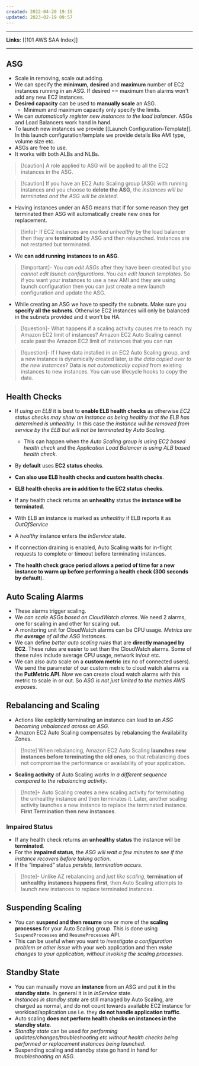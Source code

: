 ```yaml
---
created: 2022-04-20 19:15
updated: 2023-02-19 09:57
---
```

---
**Links**: [[101 AWS SAA Index]]

---
## ASG
- Scale in removing, scale out adding.
- We can specify the **minimum**, **desired** and **maximum** number of EC2 instances running in an ASG. If desired == maximum then alarms won't add any new EC2 instances.
- **Desired capacity** can be used to **manually scale** an ASG. 
	- Minimum and maximum capacity only specify the limits.
- We can *automatically register new instances to the load balancer*. ASGs and Load Balancers work hand in hand.
- To launch new instances we provide [[Launch Configuration-Template]]. In this launch configuration/template we provide details like AMI type, volume size etc.
- ASGs are free to use.
- It works with both ALBs and NLBs.

> [!caution] A role applied to ASG will be applied to all the EC2 instances in the ASG.

> [!caution] If you have an EC2 Auto Scaling group (ASG) with running instances and you choose to **delete the ASG**, the *instances will be terminated and the ASG will be deleted*.

- Having instances under an ASG means that if for some reason they get terminated then ASG will automatically create new ones for replacement.

> [!info]- If EC2 instances are *marked unhealthy* by the load balancer then they are **terminated** by ASG and then relaunched.
> Instances are not restarted but terminated.

- We **can add running instances to an ASG**.

> [!important]- You *can edit ASGs* after they have been created but you *cannot edit launch configurations*. You *can edit launch templates*.
> So if you want your instances to use a new AMI and they are using launch configuration then you can just create a new launch configuration and update the ASG.

- While creating an ASG we have to specify the subnets. Make sure you **specify all the subnets**. Otherwise EC2 instances will only be balanced in the subnets provided and it won't be HA.

> [!question]- What happens if a scaling activity causes me to reach my Amazon EC2 limit of instances?
> Amazon EC2 Auto Scaling cannot scale past the Amazon EC2 limit of instances that you can run

> [!question]- If I have data installed in an EC2 Auto Scaling group, and a new instance is dynamically created later, *is the data copied over to the new instances*?
> Data is *not automatically copied* from existing instances to new instances. You can use lifecycle hooks to copy the data.

## Health Checks
- If *using an ELB* it is best to **enable ELB health checks** as otherwise *EC2 status checks may show an instance as being healthy that the ELB has determined is unhealthy*. In this case the *instance will be removed from service by the ELB but will not be terminated by Auto Scaling*.
	- This can happen when the *Auto Scaling group is using EC2 based health check* and the *Application Load Balancer is using ALB based health check*.

-   By **default** uses **EC2 status checks**.
-   **Can also use ELB health checks and custom health checks**.
-   **ELB health checks are in addition to the EC2 status checks**.
-   If any health check returns an **unhealthy** status the **instance will be terminated**.
-   With ELB an instance is marked as *unhealthy* if ELB reports it as *OutOfService*
-   A *healthy* instance enters the *InService* state.
-   If connection draining is enabled, Auto Scaling waits for in-flight requests to complete or timeout before terminating instances.
-   **The health check grace period allows a period of time for a new instance to warm up before performing a health check (300 seconds by default**).

## Auto Scaling Alarms
- These alarms trigger scaling.
- We *can scale ASGs based on CloudWatch alarms*. We need 2 alarms, one for scaling in and other for scaling out. 
- A monitoring unit for CloudWatch alarms can be CPU usage. *Metrics are the **average** of all the ASG instances*.
- We can define *better auto scaling rules* that are **directly managed by EC2**. These rules are easier to set than the CloudWatch alarms. Some of these rules include average CPU usage, network in/out etc.
- We can also auto scale on a **custom metric** (ex no of connected users). We send the parameter of our custom metric to cloud watch alarms via the **PutMetric API**. Now we can create cloud watch alarms with this metric to scale in or out. So *ASG is not just limited to the metrics AWS exposes*.

## Rebalancing and Scaling
- Actions like explicitly terminating an instance can lead to an *ASG becoming unbalanced across an ASG*.
- Amazon EC2 Auto Scaling compensates by rebalancing the Availability Zones.

> [!note] When rebalancing, Amazon EC2 Auto Scaling **launches new instances before terminating the old ones**, so that rebalancing does not compromise the performance or availability of your application.

- **Scaling activity** of Auto Scaling *works in a different sequence compared to the rebalancing activity*. 

> [!note]+ Auto Scaling creates a new scaling activity for terminating the unhealthy instance and then terminates it. Later, another scaling activity launches a new instance to replace the terminated instance.
> **First Termination then new instances**.

### Impaired Status
- If any health check returns an **unhealthy status** the instance will be **terminated**. 
- For the **impaired status**, the *ASG will wait a few minutes to see if the instance recovers before taking action*. 
- If the “impaired” status *persists, termination occurs*. 
 
> [!note]- Unlike AZ rebalancing and *just like scaling*, **termination of unhealthy instances happens first**, then Auto Scaling attempts to launch new instances to replace terminated instances.

## Suspending Scaling 
- You can **suspend and then resume** one or more of the **scaling processes** for your Auto Scaling group. This is done using `SuspendProcesses` and `ResumeProcesses` API. 
- This can be useful when you want to *investigate a configuration problem or other issue* with your web application and then *make changes to your application, without invoking the scaling processes*. 

## Standby State
- You can manually move an **instance** from an ASG and put it in the **standby state**. In general it is in *InService* state.
- *Instances in standby state* are still managed by Auto Scaling, are charged as normal, and do not count towards available EC2 instance for workload/application use i.e. they **do not handle application traffic**. 
- Auto scaling **does not perform health checks on instances in the standby state**. 
- *Standby state* can be used for *performing updates/changes/troubleshooting etc without health checks being performed or replacement instances being launched*.
- Suspending scaling and standby state go hand in hand for *troubleshooting an ASG*.